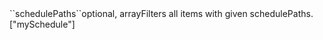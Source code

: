 <tr><td>``schedulePaths``</td><td>optional, array</td><td>Filters all items with given schedulePaths. </td><td>["mySchedule"]</td><td></td></tr>
